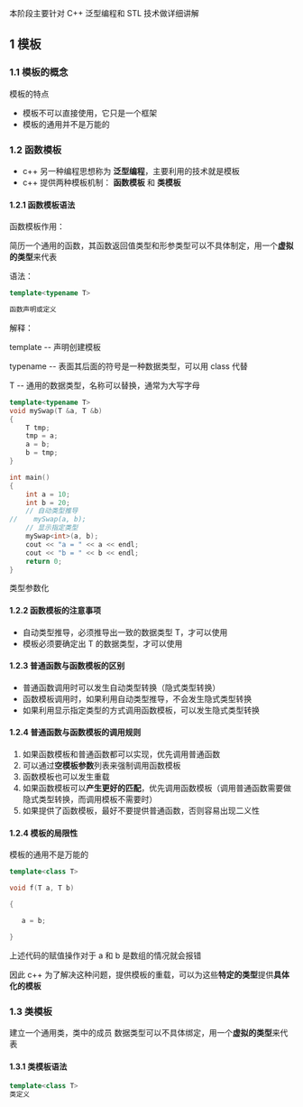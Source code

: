 本阶段主要针对 C++ 泛型编程和 STL 技术做详细讲解

## 1 模板

### 1.1 模板的概念

模板的特点

-   模板不可以直接使用，它只是一个框架
-   模板的通用并不是万能的

### 1.2 函数模板

-   c++ 另一种编程思想称为 **泛型编程**，主要利用的技术就是模板
-   c++ 提供两种模板机制： **函数模板** 和 **类模板**

#### 1.2.1 函数模板语法

函数模板作用：

简历一个通用的函数，其函数返回值类型和形参类型可以不具体制定，用一个**虚拟的类型**来代表

语法：

```c++
template<typename T>

函数声明或定义
```

解释：

template -- 声明创建模板

typename -- 表面其后面的符号是一种数据类型，可以用 class 代替

T -- 通用的数据类型，名称可以替换，通常为大写字母

```c++
template<typename T>
void mySwap(T &a, T &b)
{
    T tmp;
    tmp = a;
    a = b;
    b = tmp;
}

int main()
{
    int a = 10;
    int b = 20;
    // 自动类型推导
//    mySwap(a, b);
    // 显示指定类型
    mySwap<int>(a, b);
    cout << "a = " << a << endl;
    cout << "b = " << b << endl;
    return 0;
}
```

类型参数化

#### 1.2.2 函数模板的注意事项

-   自动类型推导，必须推导出一致的数据类型 T，才可以使用
-   模板必须要确定出 T 的数据类型，才可以使用

#### 1.2.3 普通函数与函数模板的区别

-   普通函数调用时可以发生自动类型转换（隐式类型转换）
-   函数模板调用时，如果利用自动类型推导，不会发生隐式类型转换
-   如果利用显示指定类型的方式调用函数模板，可以发生隐式类型转换

#### 1.2.4 普通函数与函数模板的调用规则

1.  如果函数模板和普通函数都可以实现，优先调用普通函数
2.  可以通过**空模板参数**列表来强制调用函数模板
3.  函数模板也可以发生重载
4.  如果函数模板可以**产生更好的匹配**，优先调用函数模板（调用普通函数需要做隐式类型转换，而调用模板不需要时）
5.  如果提供了函数模板，最好不要提供普通函数，否则容易出现二义性

#### 1.2.4 模板的局限性

模板的通用不是万能的

```c++
template<class T>

void f(T a, T b)

{

​	a = b;

}
```

上述代码的赋值操作对于 a 和 b 是数组的情况就会报错

因此 c++ 为了解决这种问题，提供模板的重载，可以为这些**特定的类型**提供**具体化的模板**

### 1.3 类模板

建立一个通用类，类中的成员 数据类型可以不具体绑定，用一个**虚拟的类型**来代表

#### 1.3.1 类模板语法

```c++
template<class T>
类定义

```

